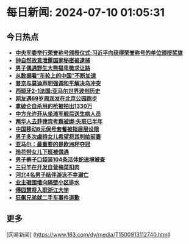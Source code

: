 
# 每日新闻: 2024-07-10 01:05:31
## 今日热点

- **[中央军委举行荣誉称号颁授仪式:习近平向获得荣誉称号的单位颁授奖旗](https://www.163.com/search?keyword=%E4%B8%AD%E5%A4%AE%E5%86%9B%E5%A7%94%E4%B8%BE%E8%A1%8C%E8%8D%A3%E8%AA%89%E7%A7%B0%E5%8F%B7%E9%A2%81%E6%8E%88%E4%BB%AA%E5%BC%8F+%E4%B9%A0%E8%BF%91%E5%B9%B3%E5%90%91%E8%8E%B7%E5%BE%97%E8%8D%A3%E8%AA%89%E7%A7%B0%E5%8F%B7%E7%9A%84%E5%8D%95%E4%BD%8D%E9%A2%81%E6%8E%88%E5%A5%96%E6%97%97)**
- **[钟自然故意泄露国家秘密被逮捕](https://www.163.com/search?keyword=%E9%92%9F%E8%87%AA%E7%84%B6%E6%95%85%E6%84%8F%E6%B3%84%E9%9C%B2%E5%9B%BD%E5%AE%B6%E7%A7%98%E5%AF%86%E8%A2%AB%E9%80%AE%E6%8D%95)**
- **[男子偶遇野生大熊猫卑微求让路](https://www.163.com/search?keyword=%E7%94%B7%E5%AD%90%E5%81%B6%E9%81%87%E9%87%8E%E7%94%9F%E5%A4%A7%E7%86%8A%E7%8C%AB%E5%8D%91%E5%BE%AE%E6%B1%82%E8%AE%A9%E8%B7%AF)**
- **[从数据看“车轮上的中国”不断加速](https://www.163.com/search?keyword=%E4%BB%8E%E6%95%B0%E6%8D%AE%E7%9C%8B%E2%80%9C%E8%BD%A6%E8%BD%AE%E4%B8%8A%E7%9A%84%E4%B8%AD%E5%9B%BD%E2%80%9D%E4%B8%8D%E6%96%AD%E5%8A%A0%E9%80%9F)**
- **[普京与莫迪声明强调和平解决乌冲突](https://www.163.com/search?keyword=%E6%99%AE%E4%BA%AC%E4%B8%8E%E8%8E%AB%E8%BF%AA%E5%A3%B0%E6%98%8E%E5%BC%BA%E8%B0%83%E5%92%8C%E5%B9%B3%E8%A7%A3%E5%86%B3%E4%B9%8C%E5%86%B2%E7%AA%81)**
- **[西班牙2-1法国:亚马尔世界波创历史](https://www.163.com/search?keyword=%E8%A5%BF%E7%8F%AD%E7%89%992-1%E6%B3%95%E5%9B%BD+%E4%BA%9A%E9%A9%AC%E5%B0%94%E4%B8%96%E7%95%8C%E6%B3%A2%E5%88%9B%E5%8E%86%E5%8F%B2)**
- **[网友遇69岁周润发在北京公园跑步](https://www.163.com/search?keyword=%E7%BD%91%E5%8F%8B%E9%81%8769%E5%B2%81%E5%91%A8%E6%B6%A6%E5%8F%91%E5%9C%A8%E5%8C%97%E4%BA%AC%E5%85%AC%E5%9B%AD%E8%B7%91%E6%AD%A5)**
- **[拿破仑自杀用的枪被拍出1330万](https://www.163.com/search?keyword=%E6%8B%BF%E7%A0%B4%E4%BB%91%E8%87%AA%E6%9D%80%E7%94%A8%E7%9A%84%E6%9E%AA%E8%A2%AB%E6%8B%8D%E5%87%BA1330%E4%B8%87)**
- **[中方允许菲从坐滩军舰后送生病人员](https://www.163.com/search?keyword=%E4%B8%AD%E6%96%B9%E5%85%81%E8%AE%B8%E8%8F%B2%E4%BB%8E%E5%9D%90%E6%BB%A9%E5%86%9B%E8%88%B0%E5%90%8E%E9%80%81%E7%94%9F%E7%97%85%E4%BA%BA%E5%91%98)**
- **[两华人去菲律宾考察被绑:失联已半年](https://www.163.com/search?keyword=%E4%B8%A4%E5%8D%8E%E4%BA%BA%E5%8E%BB%E8%8F%B2%E5%BE%8B%E5%AE%BE%E8%80%83%E5%AF%9F%E8%A2%AB%E7%BB%91+%E5%A4%B1%E8%81%94%E5%B7%B2%E5%8D%8A%E5%B9%B4)**
- **[中国移动8元保号套餐被指层层设限](https://www.163.com/search?keyword=%E4%B8%AD%E5%9B%BD%E7%A7%BB%E5%8A%A88%E5%85%83%E4%BF%9D%E5%8F%B7%E5%A5%97%E9%A4%90%E8%A2%AB%E6%8C%87%E5%B1%82%E5%B1%82%E8%AE%BE%E9%99%90)**
- **[男子多次虐待女儿希望将其判给前妻](https://www.163.com/search?keyword=%E7%94%B7%E5%AD%90%E5%A4%9A%E6%AC%A1%E8%99%90%E5%BE%85%E5%A5%B3%E5%84%BF%E5%B8%8C%E6%9C%9B%E5%B0%86%E5%85%B6%E5%88%A4%E7%BB%99%E5%89%8D%E5%A6%BB)**
- **[亚马尔：最重要的是欧洲杯夺冠](https://www.163.com/search?keyword=%E4%BA%9A%E9%A9%AC%E5%B0%94%EF%BC%9A%E6%9C%80%E9%87%8D%E8%A6%81%E7%9A%84%E6%98%AF%E6%AC%A7%E6%B4%B2%E6%9D%AF%E5%A4%BA%E5%86%A0)**
- **[玲花带女儿下班被偶遇](https://www.163.com/search?keyword=%E7%8E%B2%E8%8A%B1%E5%B8%A6%E5%A5%B3%E5%84%BF%E4%B8%8B%E7%8F%AD%E8%A2%AB%E5%81%B6%E9%81%87)**
- **[男子裤子口袋装104条活体蛇进境被查](https://www.163.com/search?keyword=%E7%94%B7%E5%AD%90%E8%A3%A4%E5%AD%90%E5%8F%A3%E8%A2%8B%E8%A3%85104%E6%9D%A1%E6%B4%BB%E4%BD%93%E8%9B%87%E8%BF%9B%E5%A2%83%E8%A2%AB%E6%9F%A5)**
- **[三只羊在开发自营梅菜扣肉](https://www.163.com/search?keyword=%E4%B8%89%E5%8F%AA%E7%BE%8A%E5%9C%A8%E5%BC%80%E5%8F%91%E8%87%AA%E8%90%A5%E6%A2%85%E8%8F%9C%E6%89%A3%E8%82%89)**
- **[河北4名男子结伴游泳不幸溺亡](https://www.163.com/search?keyword=%E6%B2%B3%E5%8C%974%E5%90%8D%E7%94%B7%E5%AD%90%E7%BB%93%E4%BC%B4%E6%B8%B8%E6%B3%B3%E4%B8%8D%E5%B9%B8%E6%BA%BA%E4%BA%A1)**
- **[业主砸围墙向隔壁小区排水](https://www.163.com/search?keyword=%E4%B8%9A%E4%B8%BB%E7%A0%B8%E5%9B%B4%E5%A2%99%E5%90%91%E9%9A%94%E5%A3%81%E5%B0%8F%E5%8C%BA%E6%8E%92%E6%B0%B4)**
- **[傅园慧将入职浙江大学](https://www.163.com/search?keyword=%E5%82%85%E5%9B%AD%E6%85%A7%E5%B0%86%E5%85%A5%E8%81%8C%E6%B5%99%E6%B1%9F%E5%A4%A7%E5%AD%A6)**
- **[狂飙兄弟就二手车事件道歉](https://www.163.com/search?keyword=%E7%8B%82%E9%A3%99%E5%85%84%E5%BC%9F%E5%B0%B1%E4%BA%8C%E6%89%8B%E8%BD%A6%E4%BA%8B%E4%BB%B6%E9%81%93%E6%AD%89)**

## 更多
[网易新闻] (https://www.163.com/dy/media/T1500913112740.html)
